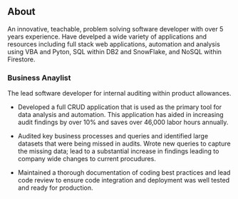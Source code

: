 ## About

An innovative, teachable, problem solving software developer with over 5 years experience. Have develped a wide variety of applications and resources including full stack web applications, automation and analysis using VBA and Pyton, SQL within DB2 and SnowFlake, and NoSQL within Firestore.

### Business Anaylist

The lead software developer for internal auditing within product allowances.

- Developed a full CRUD application that is used as the primary tool for data analysis and automation. This application has aided in increasing audit findings by over 10% and saves over 46,000 labor hours annually.

- Audited key business processes and queries and identified large datasets that were being missed in audits. Wrote new queries to capture the missing data; lead to a substantial increase in findings leading to company wide changes to current procudures.

- Maintained a thorough documentation of coding best practices and lead code review to ensure code integration and deployment was well tested and ready for production.